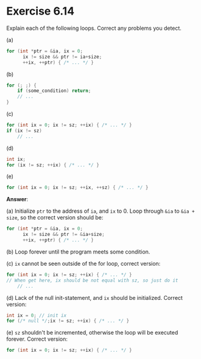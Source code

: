 # Exercise 6.14

Explain each of the following loops. Correct any problems you detect.

(a)

```cpp
for (int *ptr = &ia, ix = 0;
      ix != size && ptr != ia+size;
      ++ix, ++ptr) { /* ... */ }
```

(b)

```cpp
for (; ;) {
    if (some_condition) return;
    // ...
}
```

(c)

```cpp
for (int ix = 0; ix != sz; ++ix) { /* ... */ }
if (ix != sz)
    // ...
```

(d)

```cpp
int ix;
for (ix != sz; ++ix) { /* ... */ }
```

(e)

```cpp
for (int ix = 0; ix != sz; ++ix, ++sz) { /* ... */ }
```

**Answer**:

(a) Initialize `ptr` to the address of `ia`,  and `ix` to 0. Loop through `&ia` to `&ia + size`, so the correct version should be:

```cpp
for (int *ptr = &ia, ix = 0;
      ix != size && ptr != &ia+size;
      ++ix, ++ptr) { /* ... */ }
```

(b) Loop forever until the program meets some condition.

(c) `ix` cannot be seen outside of the for loop, correct version:

```cpp
for (int ix = 0; ix != sz; ++ix) { /* ... */ }
// When get here, ix should be not equal with sz, so just do it
    // ...
```

(d) Lack of the null init-statement, and `ix` should be initialized. Correct version:

```cpp
int ix = 0; // init ix
for (/* null */;ix != sz; ++ix) { /* ... */ }
```

(e) `sz` shouldn't be incremented, otherwise the loop will be executed forever. Correct version:

```cpp
for (int ix = 0; ix != sz; ++ix) { /* ... */ }
```